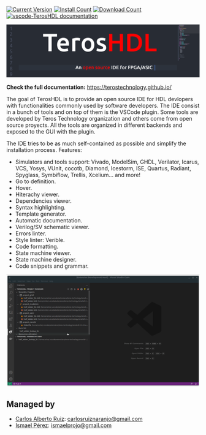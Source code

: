 [![Current Version](https://img.shields.io/visual-studio-marketplace/v/teros-technology.teroshdl.svg)](https://marketplace.visualstudio.com/items?itemName=teros-technology.teroshdl)
[![Install Count](https://img.shields.io/visual-studio-marketplace/i/teros-technology.teroshdl.svg)](https://marketplace.visualstudio.com/items?itemName=teros-technology.teroshdl)
[![Download Count](https://img.shields.io/visual-studio-marketplace/d/teros-technology.teroshdl.svg)](https://marketplace.visualstudio.com/items?itemName=teros-technology.teroshdl)
[![vscode-TerosHDL documentation](https://img.shields.io/website.svg?label=vscode-TerosHDL%20Documentation&longCache=true&style=flat-square&url=http%3A%2F%2FTerosTechnology.github.io%2FterosHDLdoc%2Findex.html)](https://TerosTechnology.github.io/terosHDLdoc)


![TerosHDL](./resources/images/low_res_banner.png)

**Check the full documentation:** https://terostechnology.github.io/


The goal of TerosHDL is to provide an open source IDE for HDL devlopers with functionalities commonly used by software developers. The IDE consist in a bunch of tools and on top of them is the VSCode plugin. Some tools are developed by Teros Technology organization and others come from open source proyects. All the tools are organized in different backends and exposed to the GUI with the plugin.

The IDE tries to be as much self-contained as possible and simplify the installation process. Features:

- Simulators and tools support: Vivado, ModelSim, GHDL, Verilator, Icarus, VCS, Yosys, VUnit, cocotb, Diamond, Icestorm, ISE, Quartus, Radiant, Spyglass, Symbiflow, Trellis, Xcelium... and more!
- Go to definition.
- Hover.
- Hiterachy viewer.
- Dependencies viewer.
- Syntax highlighting.
- Template generator.
- Automatic documentation.
- Verilog/SV schematic viewer.
- Errors linter.
- Style linter: Verible.
- Code formatting.
- State machine viewer.
- State machine designer.
- Code snippets and grammar.

![TerosHDL](./resources/images/gui.gif)

## Managed by

- [Carlos Alberto Ruiz](https://www.linkedin.com/in/carlos-alberto-ruiz-fpga/): carlosruiznaranjo@gmail.com 
- [Ismael Pérez](https://www.linkedin.com/in/ispero/): ismaelprojo@gmail.com
